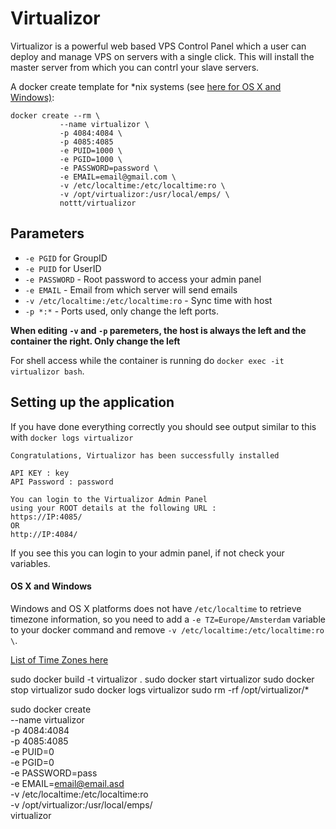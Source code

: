 # Virtualizor

Virtualizor is a powerful web based VPS Control Panel which a user can deploy and manage VPS on servers with a single click. This will install the master server from which you can contrl your slave servers.

A docker create template for *nix systems (see [here for OS X and Windows)](https://github.com/Nottt/virtualizor/blob/master/README.md#os-x-and-windows):

```
docker create --rm \
           --name virtualizor \
           -p 4084:4084 \
           -p 4085:4085
           -e PUID=1000 \
           -e PGID=1000 \
           -e PASSWORD=password \
           -e EMAIL=email@gmail.com \          
           -v /etc/localtime:/etc/localtime:ro \
           -v /opt/virtualizor:/usr/local/emps/ \
           nottt/virtualizor
```
## Parameters

* `-e PGID` for GroupID
* `-e PUID` for UserID 
* `-e PASSWORD` - Root password to access your admin panel 
* `-e EMAIL` - Email from which server will send emails 
* `-v /etc/localtime:/etc/localtime:ro` - Sync time with host
* `-p *:*` - Ports used, only change the left ports.

**When editing `-v` and `-p` paremeters, the host is always the left and the container the right. Only change the left**

For shell access while the container is running do `docker exec -it virtualizor bash`.

## Setting up the application 

If you have done everything correctly you should see output similar to this with `docker logs virtualizor`

```
Congratulations, Virtualizor has been successfully installed

API KEY : key
API Password : password

You can login to the Virtualizor Admin Panel
using your ROOT details at the following URL :
https://IP:4085/
OR
http://IP:4084/
```

If you see this you can login to your admin panel, if not check your variables.

#### OS X and Windows

Windows and OS X platforms does not have `/etc/localtime` to retrieve timezone information, so you need to add a `-e TZ=Europe/Amsterdam` variable to your docker command and remove `-v /etc/localtime:/etc/localtime:ro \`. 

[List of Time Zones here](https://timezonedb.com/time-zones)


sudo docker build -t virtualizor .
sudo docker start virtualizor
sudo docker stop virtualizor
sudo docker logs virtualizor
sudo rm -rf /opt/virtualizor/*

sudo docker create \
--name virtualizor \
-p 4084:4084 \
-p 4085:4085 \
-e PUID=0 \
-e PGID=0 \
-e PASSWORD=pass \
-e EMAIL=email@email.asd \
-v /etc/localtime:/etc/localtime:ro \
-v /opt/virtualizor:/usr/local/emps/ \
virtualizor